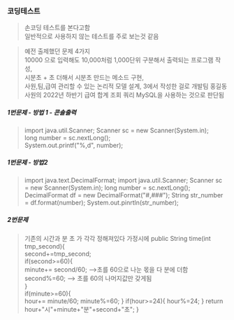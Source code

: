 ### 코딩테스트
> 손코딩 테스트를 본다고함  
> 일반적으로 사용하지 않는 테스트를 주로 보는것 같음

>예전 출제했던 문제 4가지  
	10000 으로 입력해도 10,000처럼 1,000단위 구분해서 출력되는 프로그램 작성,   
	시분초 + 초 더해서 시분초 만드는 메소드 구현,   
	사원,팀,급여 관리할 수 있는 논리적 모델 설계, 3에서 작성한 걸로 개발팀 홍길동 사원의 2022년 하반기 급여 합계 조회 쿼리
> MySQL을 사용하는 것으로 판단됨  

##### 1번문제 - 방법 1 - 콘솔출력
> import java.util.Scanner;
> Scanner sc = new Scanner(System.in);  
> long number = sc.nextLong();  
> System.out.printf("%,d", number);

##### 1번문제 - 방법2
> import java.text.DecimalFormat;
> import java.util.Scanner;
> Scanner sc = new Scanner(System.in);
> long number = sc.nextLong();
> DecimalFormat df = new DecimalFormat("#,###");
> String str_number = df.format(number);
> System.out.pinrtln(str_number);

##### 2번문제
> 기존의 시간과 분 초 가 각각 정해져있다 가정시에
>public String time(int tmp_second){  
>	second+=tmp_second;  
>	if(second>=60){  
>		minute+= second/60; -->초를 60으로 나눈 몫을 다 분에 더함  
>		second%=60; --> 초를 60의 나머지값만 갖게됨  
>	}  
>	if(minute>=60){  
>		hour+= minute/60;
>		minute%=60;
>	}
>	if(hour>=24){
>		hour%=24;
>	}
>	return hour+"시"+minute+"분"+second+"초";
>}  